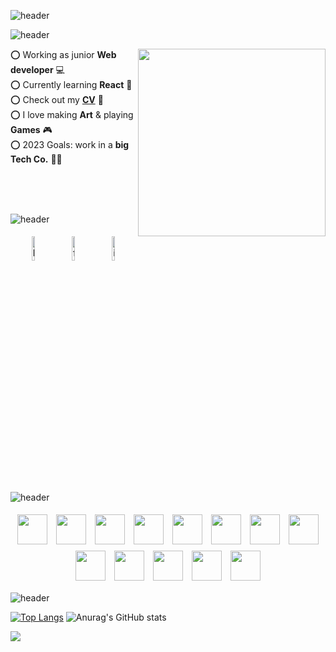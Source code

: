 ![header](https://capsule-render.vercel.app/api?type=waving&color=0:EAC7C7,100:C0DEFF&fontColor=FF8AAE&height=300&section=header&text=Hey%20There✨&fontSize=90&capsule_render&animation=fadeIn&fontAlignY=40&desc=I'm%20Zainab.&fontAlignY=100)

![header](https://capsule-render.vercel.app/api?type=transparent&height=50&text=About%20Me&fontSize=24&fontColor=FF8AAE&fontAlign=7&animation=twinkling)

 <img align="right" src="https://media.tenor.com/QBvUbxubpa8AAAAC/nisekoi-kosaki-onodera.gif" width="300"/>


⭕ Working as junior **Web developer** 💻
<br/>
⭕ Currently learning **React** 🍭
<br/>
⭕ Check out my **<a href="https://kainy.work/">CV</a>** 📝
<br/>
⭕ I love making **Art** & playing **Games** 🎮
<br/>
⭕ 2023 Goals: work in a **big Tech Co.** 🏃‍♀️


<br/>
<br/>
<br/>

![header](https://capsule-render.vercel.app/api?type=transparent&height=30&text=Contact%20Me&fontSize=24&fontColor=FF8AAE&fontAlign=50&animation=twinkling)
<p align="center">
    <a href="https://www.linkedin.com/in/zainab-salah-6169431b4/"><img alt="linkedin" width="10%" style="padding:5px"
            src="https://img.icons8.com/clouds/100/000000/linkedin.png" /></a>
    <a href="https://www.facebook.com/zainab.salah.7146?mibextid=LQQJ4d"><img alt="facebook" width="10%" style="padding:5px"
            src="https://img.icons8.com/clouds/100/000000/facebook-new.png" /></a>
    <a href="https://www.instagram.com/kainy_onodera/"><img alt="instagram" width="10%" style="padding:5px"
            src="https://img.icons8.com/clouds/100/000000/instagram.png" /></a>
</p>

![header](https://capsule-render.vercel.app/api?type=transparent&height=40&text=Stuff%20I%20Worked%20With&fontSize=24&fontColor=FF8AAE&fontAlign=50&animation=twinkling)
<p align="center">
  
  
<img src="https://img.icons8.com/color/48/null/javascript--v1.png" width="48" height="48" style="padding:5px"/>
<img src="https://img.icons8.com/color/48/null/nodejs.png" width="48" height="48" style="padding:5px"/>
<img src="https://img.icons8.com/color/48/null/css3.png" width="48" height="48" style="padding:5px"/>
<img src="https://img.icons8.com/color/48/null/html-5--v2.png" width="48" height="48" style="padding:5px"/>
<img src="https://img.icons8.com/officel/40/null/php-logo.png" width="48" height="48" style="padding:5px"/>
<img src="https://img.icons8.com/stickers/45/null/laravel.png" width="48" height="48" style="padding:5px"/>
<img src="https://img.icons8.com/color/48/null/bootstrap.png" width="48" height="48" style="padding:5px"/>
<img src="https://img.icons8.com/color/48/null/sass.png" width="48" height="48" style="padding:5px"/>
<img src="https://img.icons8.com/color/48/null/mysql-logo.png"  width="48" height="48" style="padding:5px"/>
<img src="https://img.icons8.com/color/48/null/mongodb.png"  width="48" height="48" style="padding:5px"/>
<img src="https://img.icons8.com/color/48/null/c-plus-plus-logo.png" width="48" height="48" style="padding:5px"/>
<img src="https://img.icons8.com/fluency/48/null/visual-studio.png" width="48" height="48" style="padding:5px"/>
  <img src="https://img.icons8.com/officel/40/null/react.png" width="48" height="48" style="padding:5px"/>
</p>

![header](https://capsule-render.vercel.app/api?type=transparent&text=My%20GitHub%20History&fontSize=24&fontColor=FF8AAE&fontAlign=50&animation=twinkling)

[![Top Langs](https://github-readme-stats.vercel.app/api/top-langs/?username=kainy01&langs_count=5)](https://github.com/kainy01/github-readme-stats)
![Anurag's GitHub stats](https://github-readme-stats.vercel.app/api?username=kainy01&show_icons=true&theme=buefy)



<p align="left">
  <img src="https://capsule-render.vercel.app/api?type=waving&color=0:EAC7C7,100:C0DEFF&height=100&section=footer"/>
</p>



  

